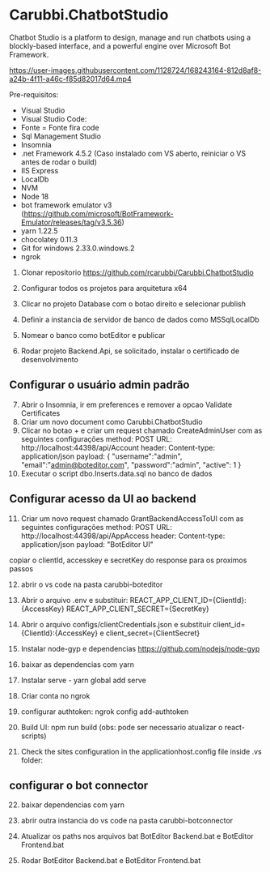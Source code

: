 # Carubbi.ChatbotStudio
Chatbot Studio is a platform to design, manage and run chatbots using a blockly-based interface, and a powerful engine over Microsoft Bot Framework. 

https://user-images.githubusercontent.com/1128724/168243164-812d8af8-a24b-4f11-a46c-f85d82017d64.mp4

Pre-requisitos:
* Visual Studio
* Visual Studio Code: 
* Fonte = Fonte fira code
* Sql Management Studio
* Insomnia
* .net Framework 4.5.2 (Caso instalado com VS aberto, reiniciar o VS antes de rodar o build)
* IIS Express
* LocalDb
* NVM
* Node 18
* bot framework emulator v3 (https://github.com/microsoft/BotFramework-Emulator/releases/tag/v3.5.36)
* yarn 1.22.5
* chocolatey 0.11.3
* Git for windows 2.33.0.windows.2
* ngrok

1. Clonar repositorio https://github.com/rcarubbi/Carubbi.ChatbotStudio
2. Configurar todos os projetos para arquitetura x64

3. Clicar no projeto Database com o botao direito e selecionar publish
4. Definir a instancia de servidor de banco de dados como MSSqlLocalDb 
5. Nomear o banco como botEditor e publicar
6. Rodar projeto Backend.Api, se solicitado, instalar o certificado de desenvolvimento

## Configurar o usuário admin padrão

7. Abrir o Insomnia, ir em preferences e remover a opcao Validate Certificates 
8. Criar um novo document como Carubbi.ChatbotStudio
9. Clicar no botao + e criar um request chamado CreateAdminUser com as seguintes configurações
method: POST
URL: http://localhost:44398/api/Account
header: Content-type: application/json
payload: 
{
	"username":"admin",
	"email":"admin@boteditor.com",
	"password":"admin",
	"active": 1
}
10. Executar o script dbo.Inserts.data.sql no banco de dados

## Configurar acesso da UI ao backend

11. Criar um novo request chamado GrantBackendAccessToUI com as seguintes configurações
method: POST
URL: http://localhost:44398/api/AppAccess
header: Content-type: application/json
payload: "BotEditor UI"

copiar o clientId, accesskey e secretKey do response para os proximos passos
 
12. abrir o vs code na pasta carubbi-boteditor
13. Abrir o arquivo .env e substituir:
REACT_APP_CLIENT_ID={ClientId}:{AccessKey} 
REACT_APP_CLIENT_SECRET={SecretKey}

14. Abrir o arquivo configs/clientCredentials.json e substituir client_id={ClientId}:{AccessKey} e client_secret={ClientSecret}
15. Instalar node-gyp e dependencias https://github.com/nodejs/node-gyp
16. baixar as dependencias com yarn
17. Instalar serve - yarn global add serve
18. Criar conta no ngrok
19. configurar authtoken: ngrok config add-authtoken <TOKEN>
20. Build UI: npm run build (obs: pode ser necessario atualizar o react-scripts)
21. Check the sites configuration in the applicationhost.config file inside .vs folder:
 <sites>
             <site name="Carubbi.BotEditor.SamplesApi" id="1">
                <application path="/" applicationPool="Clr4IntegratedAppPool">
                    <virtualDirectory path="/" physicalPath="C:\Users\rcaru\source\repos\Carubbi.ChatbotStudio\Carubbi.BotEditor.SamplesApi" />
                </application>
                <bindings>
                    <binding protocol="https" bindingInformation="*:44325:localhost" />
                    <binding protocol="http" bindingInformation="*:54401:localhost" />
                </bindings>
            </site>
            <site name="Carubbi.BotEditor.Api" id="2">
                <application path="/" applicationPool="Clr4IntegratedAppPool">
                    <virtualDirectory path="/" physicalPath="C:\Users\rcaru\source\repos\Carubbi.ChatbotStudio\Carubbi.BotEditor.Api" />
                </application>
                <bindings>
                    <binding protocol="http" bindingInformation="*:3979:localhost" />
                    <binding protocol="https" bindingInformation="*:44332:localhost" />
                </bindings>
            </site>
            <site name="Carubbi.BotEditor.Backend.Api" id="3">
                <application path="/" applicationPool="Clr4IntegratedAppPool">
                    <virtualDirectory path="/" physicalPath="C:\Users\rcaru\source\repos\Carubbi.ChatbotStudio\Carubbi.BotEditor.Backend.Api" />
                </application>
                <bindings>
                    <binding protocol="https" bindingInformation="*:44398:localhost" />
                    <binding protocol="http" bindingInformation="*:60819:localhost" />
                </bindings>
            </site>
            <site name="Carubbi.BotEditor.UI" id="4">
                <application path="/" applicationPool="Clr4IntegratedAppPool">
                    <virtualDirectory path="/" physicalPath="C:\Users\rcaru\source\repos\Carubbi.ChatbotStudio\Carubbi.BotEditor.UI" />
                </application>
                <bindings>
                    <binding protocol="https" bindingInformation="*:44354:localhost" />
                    <binding protocol="http" bindingInformation="*:53080:localhost" />
                </bindings>
            </site>


## configurar o bot connector

22. baixar dependencias com yarn
23. abrir outra instancia do vs code na pasta carubbi-botconnector

24. Atualizar os paths nos arquivos bat BotEditor Backend.bat e BotEditor Frontend.bat
25. Rodar BotEditor Backend.bat e BotEditor Frontend.bat
